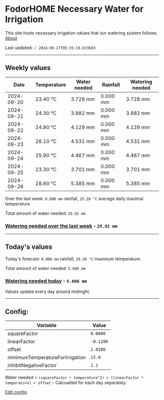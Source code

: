 # FodorHOME Necessary Water for Irrigation

This site hosts necessary irrigation values that our watering system follows. [About](https://github.com/redyau/irrigation)

Last updated: ✅ `2024-09-27T05:35:19.633693`

---

## Weekly values

| Date | Temperature | Water needed | Rainfall | Watering needed |
|-----|-----|-----|-----|-----|
| 2024-09-20 | 23.40 °C | 3.728 mm | 0.000 mm | 3.728 mm |
| 2024-09-21 | 24.30 °C | 3.982 mm | 0.000 mm | 3.982 mm |
| 2024-09-22 | 24.80 °C | 4.129 mm | 0.000 mm | 4.129 mm |
| 2024-09-23 | 26.10 °C | 4.531 mm | 0.000 mm | 4.531 mm |
| 2024-09-24 | 25.90 °C | 4.467 mm | 0.000 mm | 4.467 mm |
| 2024-09-25 | 23.30 °C | 3.701 mm | 0.000 mm | 3.701 mm |
| 2024-09-26 | 28.60 °C | 5.385 mm | 0.000 mm | 5.385 mm |


Over the last week: `0.000 mm` rainfall, `25.20 °C` average daily maximal temperature.

Total amount of water needed: `29.92 mm`

### [Watering needed over the last week](lastweek.txt) - `29.92 mm`

---

## Today's values

Today's forecast: `0.000 mm` rainfall, `29.20 °C` maximum temperature.

Total amount of water needed: `5.606 mm`

### [Watering needed today](today.txt) - `5.606 mm`

Values update every day around midnight.

---

## Config:

| Variable | Value |
|-----|-----|
| squareFactor | `0.0086` |
| linearFactor | `-0.1286` |
| offset | `2.0286` |
| minimumTemperatureForIrrigation | `15.0` |
| inhibitNegativeFactor | `1.1` |

Water needed = `(squareFactor * temperature^2) + (linearFactor * temperature) + offset` - Calcualted for each day separately.

[Edit config](https://github.com/RedyAu/irrigation/edit/main/config.json)
